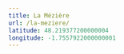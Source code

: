 ```yaml
---
title: La Mézière
url: /la-meziere/
latitude: 48.219377200000004
longitude: -1.7557922000000001
---
```

